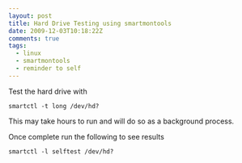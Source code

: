 ```yaml
---
layout: post
title: Hard Drive Testing using smartmontools
date: 2009-12-03T10:18:22Z
comments: true
tags:
  - linux
  - smartmontools
  - reminder to self
---
```


Test the hard drive with

`smartctl -t long /dev/hd?`

This may take hours to run and will do so as a background process.

Once complete run the following to see results

`smartctl -l selftest /dev/hd?`
